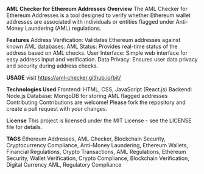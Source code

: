 **AML Checker for Ethereum Addresses**
**Overview**
The AML Checker for Ethereum Addresses is a tool designed to verify whether Ethereum wallet addresses are associated with individuals or entities flagged under Anti-Money Laundering (AML) regulations.

**Features**
Address Verification: Validates Ethereum addresses against known AML databases.
AML Status: Provides real-time status of the address based on AML checks.
User Interface: Simple web interface for easy address input and verification.
Data Privacy: Ensures user data privacy and security during address checks.

**USAGE**
visit https://aml-checker.github.io/bit/

**Technologies Used**
Frontend: HTML, CSS, JavaScript (React.js)
Backend: Node.js
Database: MongoDB for storing AML flagged addresses
Contributing
Contributions are welcome! Please fork the repository and create a pull request with your changes.

**License**
This project is licensed under the MIT License - see the LICENSE file for details.

**TAGS**
Ethereum Addresses, AML Checker, Blockchain Security, Cryptocurrency Compliance, Anti-Money Laundering, Ethereum Wallets, Financial Regulations, Crypto Transactions, AML Regulations, Ethereum Security, Wallet Verification, Crypto Compliance, Blockchain Verification, Digital Currency AML, Regulatory Compliance
